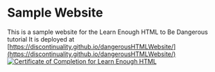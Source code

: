 # Sample Website
This is a sample website for the Learn Enough HTML to Be Dangerous tutorial
It is deployed at [https://discontinuality.github.io/dangerousHTMLWebsite/](https://discontinuality.github.io/dangerousHTMLWebsite/)
<a href="https://www.learnenough.com/certificates/Stevi0d"><img src="https://www.learnenough.com/certificates/Stevi0d/html-tutorial.svg" alt="Certificate of Completion for Learn Enough HTML"></a>
